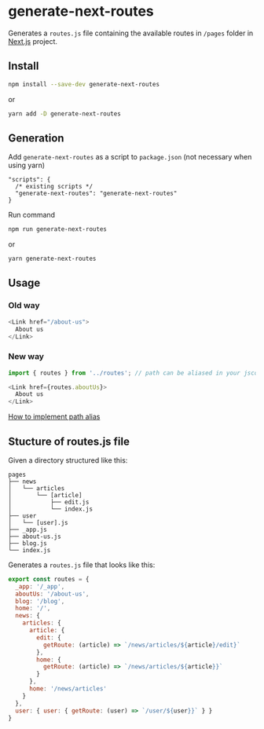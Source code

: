 # generate-next-routes

Generates a `routes.js` file containing the available routes in `/pages` folder in [Next.js](https://github.com/vercel/next.js/) project.

## Install
```bash
npm install --save-dev generate-next-routes
```
or
```bash
yarn add -D generate-next-routes
```

## Generation
Add `generate-next-routes` as a script to `package.json` (not necessary when using yarn)
``` jsonc
"scripts": {
  /* existing scripts */
  "generate-next-routes": "generate-next-routes"
}
```
Run command
``` bash
npm run generate-next-routes
```
or
```bash
yarn generate-next-routes
```

## Usage

### Old way
``` javascript
<Link href="/about-us">
  About us
</Link>
```
### New way
``` javascript
import { routes } from '../routes'; // path can be aliased in your jsconfig for easier imports

<Link href={routes.aboutUs}>
  About us
</Link>
```
[How to implement path alias](https://code.visualstudio.com/docs/languages/jsconfig#_using-webpack-aliases)
## Stucture of routes.js file
Given a directory structured like this:

```
pages
├── news
│   └── articles
│       └── [article]
│           ├── edit.js
│           └── index.js
├── user
│   └── [user].js
├── _app.js
├── about-us.js
├── blog.js
└── index.js
```

Generates a `routes.js` file that looks like this:

``` javascript
export const routes = {
  _app: '/_app',
  aboutUs: '/about-us',
  blog: '/blog',
  home: '/',
  news: {
    articles: {
      article: {
        edit: {
          getRoute: (article) => `/news/articles/${article}/edit}`
        },
        home: {
          getRoute: (article) => `/news/articles/${article}}`
        }
      },
      home: '/news/articles'
    }
  },
  user: { user: { getRoute: (user) => `/user/${user}}` } }
}
```
